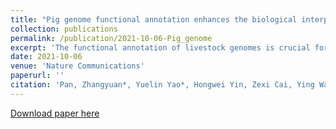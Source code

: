 ```yaml
---
title: "Pig genome functional annotation enhances the biological interpretation of complex traits and human disease"
collection: publications
permalink: /publication/2021-10-06-Pig_genome
excerpt: 'The functional annotation of livestock genomes is crucial for understanding the molecular mechanisms that underpin complex traits of economic importance, adaptive evolution and comparative genomics. Here, we provide the most comprehensive catalogue to date of regulatory elements in the pig (Sus scrofa) by integrating 223 epigenomic and transcriptomic data sets, representing 14 biologically important tissues. We systematically describe the dynamic epigenetic landscape across tissues by functionally annotating 15 different chromatin states and defining their tissue-specific regulatory activities. We demonstrate that genomic variants associated with complex traits and adaptive evolution in pig are significantly enriched in active promoters and enhancers. Furthermore, we reveal distinct tissue-specific regulatory selection between Asian and European pig domestication processes. Compared with human and mouse epigenomes, we show that porcine regulatory elements are more conserved in DNA sequence, under both rapid and slow evolution, than those under neutral evolution across pig, mouse, and human. Finally, we provide biological insights on tissue-specific regulatory conservation, and by integrating 47 human genome-wide association studies, we demonstrate that, depending on the traits, mouse or pig might be more appropriate biomedical models for different complex traits and diseases.'
date: 2021-10-06
venue: 'Nature Communications'
paperurl: ''
citation: 'Pan, Zhangyuan*, Yuelin Yao*, Hongwei Yin, Zexi Cai, Ying Wang, Lijing Bai, Colin Kern et al. "Pig genome functional annotation enhances the biological interpretation of complex traits and human disease." Nature communications 12, no. 1 (2021): 5848.'
---
```


[Download paper here](https://www.nature.com/articles/s41467-021-26153-7)

